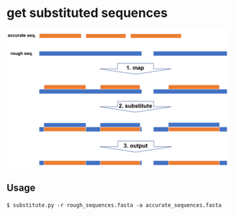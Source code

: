 # get substituted sequences
![](./_/2.png)
## Usage
```
$ substitute.py -r rough_sequences.fasta -a accurate_sequences.fasta
```
